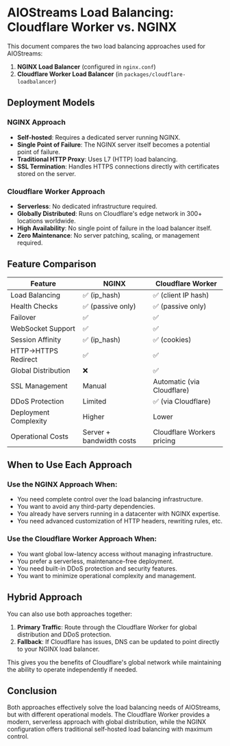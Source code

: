 # AIOStreams Load Balancing: Cloudflare Worker vs. NGINX

This document compares the two load balancing approaches used for AIOStreams:

1. **NGINX Load Balancer** (configured in `nginx.conf`)
2. **Cloudflare Worker Load Balancer** (in `packages/cloudflare-loadbalancer`)

## Deployment Models

### NGINX Approach

- **Self-hosted**: Requires a dedicated server running NGINX.
- **Single Point of Failure**: The NGINX server itself becomes a potential point of failure.
- **Traditional HTTP Proxy**: Uses L7 (HTTP) load balancing.
- **SSL Termination**: Handles HTTPS connections directly with certificates stored on the server.

### Cloudflare Worker Approach

- **Serverless**: No dedicated infrastructure required.
- **Globally Distributed**: Runs on Cloudflare's edge network in 300+ locations worldwide.
- **High Availability**: No single point of failure in the load balancer itself.
- **Zero Maintenance**: No server patching, scaling, or management required.

## Feature Comparison

| Feature               | NGINX                    | Cloudflare Worker          |
| --------------------- | ------------------------ | -------------------------- |
| Load Balancing        | ✅ (ip_hash)              | ✅ (client IP hash)         |
| Health Checks         | ✅ (passive only)         | ✅ (passive only)           |
| Failover              | ✅                        | ✅                          |
| WebSocket Support     | ✅                        | ✅                          |
| Session Affinity      | ✅ (ip_hash)              | ✅ (cookies)                |
| HTTP→HTTPS Redirect   | ✅                        | ✅                          |
| Global Distribution   | ❌                        | ✅                          |
| SSL Management        | Manual                   | Automatic (via Cloudflare) |
| DDoS Protection       | Limited                  | ✅ (via Cloudflare)         |
| Deployment Complexity | Higher                   | Lower                      |
| Operational Costs     | Server + bandwidth costs | Cloudflare Workers pricing |

## When to Use Each Approach

### Use the NGINX Approach When:

- You need complete control over the load balancing infrastructure.
- You want to avoid any third-party dependencies.
- You already have servers running in a datacenter with NGINX expertise.
- You need advanced customization of HTTP headers, rewriting rules, etc.

### Use the Cloudflare Worker Approach When:

- You want global low-latency access without managing infrastructure.
- You prefer a serverless, maintenance-free deployment.
- You need built-in DDoS protection and security features.
- You want to minimize operational complexity and management.

## Hybrid Approach

You can also use both approaches together:

1. **Primary Traffic**: Route through the Cloudflare Worker for global distribution and DDoS protection.
2. **Fallback**: If Cloudflare has issues, DNS can be updated to point directly to your NGINX load balancer.

This gives you the benefits of Cloudflare's global network while maintaining the ability to operate independently if needed.

## Conclusion

Both approaches effectively solve the load balancing needs of AIOStreams, but with different operational models. The Cloudflare Worker provides a modern, serverless approach with global distribution, while the NGINX configuration offers traditional self-hosted load balancing with maximum control. 